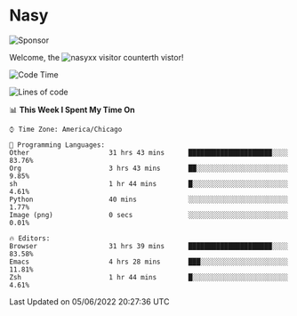 # Nasy

<!--
<p align="center">
<img height="200" src="https://github-readme-stats.vercel.app/api?username=nasyxx&count_private=true&show_icons=true&theme=dracula&include_all_commits=true"/>
<img height="200" src="https://github-readme-stats.vercel.app/api/top-langs/?username=nasyxx&theme=dracula&hide=html,jupyter+notebook&count_private=true&show_icons=true"/>
</p>

  
----------------
-->

![Sponsor](https://img.shields.io/static/v1.svg?label=Sponsor&message=%E2%9D%A4&logo=GitHub&style=flat&color=pink)
 
Welcome, the ![nasyxx visitor counter](https://count.getloli.com/get/@nasyxx?theme=rule34)th vistor!
 
<!--START_SECTION:waka-->
![Code Time](http://img.shields.io/badge/Code%20Time-2%2C467%20hrs%203%20mins-blue)

![Lines of code](https://img.shields.io/badge/From%20Hello%20World%20I%27ve%20Written-5%20Million%20lines%20of%20code-blue)

📊 **This Week I Spent My Time On** 

```text
⌚︎ Time Zone: America/Chicago

💬 Programming Languages: 
Other                    31 hrs 43 mins      █████████████████████░░░░   83.76% 
Org                      3 hrs 43 mins       ██░░░░░░░░░░░░░░░░░░░░░░░   9.85% 
sh                       1 hr 44 mins        █░░░░░░░░░░░░░░░░░░░░░░░░   4.61% 
Python                   40 mins             ░░░░░░░░░░░░░░░░░░░░░░░░░   1.77% 
Image (png)              0 secs              ░░░░░░░░░░░░░░░░░░░░░░░░░   0.01%

🔥 Editors: 
Browser                  31 hrs 39 mins      █████████████████████░░░░   83.58% 
Emacs                    4 hrs 28 mins       ███░░░░░░░░░░░░░░░░░░░░░░   11.81% 
Zsh                      1 hr 44 mins        █░░░░░░░░░░░░░░░░░░░░░░░░   4.61%

```


 Last Updated on 05/06/2022 20:27:36 UTC
<!--END_SECTION:waka-->

<!-- ![visitors](https://visitor-badge.laobi.icu/badge?page_id=nasyxx.nasyxx) -->
